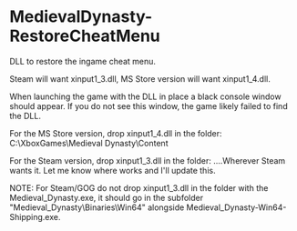 # MedievalDynasty-RestoreCheatMenu
 DLL to restore the ingame cheat menu.


Steam will want xinput1_3.dll, MS Store version will want xinput1_4.dll.

When launching the game with the DLL in place a black console window should appear.  If you do not see this window, the game likely failed to find the DLL.

For the MS Store version, drop xinput1_4.dll in the folder:
	C:\XboxGames\Medieval Dynasty\Content

For the Steam version, drop xinput1_3.dll in the folder:
	....Wherever Steam wants it.  Let me know where works and I'll update this.
	
NOTE:  For Steam/GOG do not drop xinput1_3.dll in the folder with the Medieval_Dynasty.exe, it should go in the subfolder "Medieval_Dynasty\Binaries\Win64" alongside Medieval_Dynasty-Win64-Shipping.exe.
